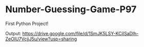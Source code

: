 # Number-Guessing-Game-P97
First Python Project!

Output: https://drive.google.com/file/d/1SmJK5LSY-KCiISaDlh-ZeOIU7VcjjJ5u/view?usp=sharing
